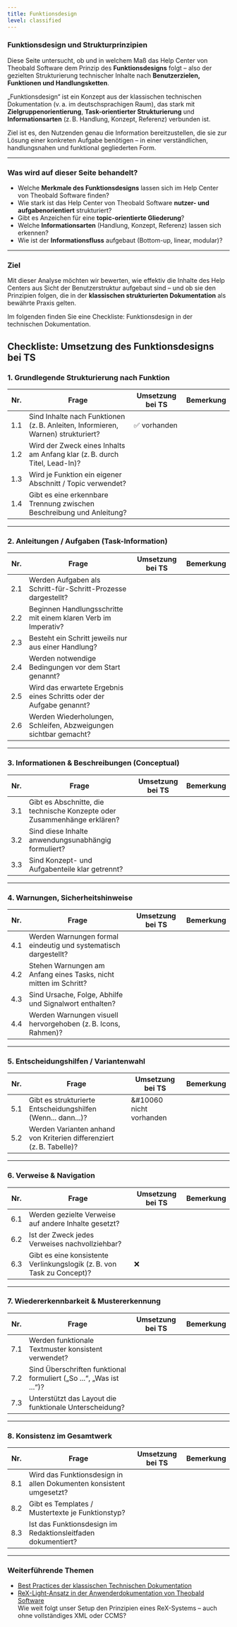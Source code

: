 ```yaml
---
title: Funktionsdesign
level: classified
---
```

###  Funktionsdesign und Strukturprinzipien

Diese Seite untersucht, ob und in welchem Maß das Help Center von Theobald Software dem Prinzip des **Funktionsdesigns** folgt – also der gezielten Strukturierung technischer Inhalte nach **Benutzerzielen, Funktionen und Handlungsketten**.

„Funktionsdesign“ ist ein Konzept aus der klassischen technischen Dokumentation (v. a. im deutschsprachigen Raum), das stark mit **Zielgruppenorientierung**, **Task-orientierter Strukturierung** und **Informationsarten** (z. B. Handlung, Konzept, Referenz) verbunden ist.

Ziel ist es, den Nutzenden genau die Information bereitzustellen, die sie zur Lösung einer konkreten Aufgabe benötigen – in einer verständlichen, handlungsnahen und funktional gegliederten Form.

---

### Was wird auf dieser Seite behandelt?

- Welche **Merkmale des Funktionsdesigns** lassen sich im Help Center von Theobald Software finden?
- Wie stark ist das Help Center von Theobald Software **nutzer- und aufgabenorientiert** strukturiert?
- Gibt es Anzeichen für eine **topic-orientierte Gliederung**?
- Welche **Informationsarten** (Handlung, Konzept, Referenz) lassen sich erkennen?
- Wie ist der **Informationsfluss** aufgebaut (Bottom-up, linear, modular)?

---

### Ziel

Mit dieser Analyse möchten wir bewerten, wie effektiv die Inhalte des Help Centers aus Sicht der Benutzerstruktur aufgebaut sind – und ob sie den Prinzipien folgen, die in der **klassischen strukturierten Dokumentation** als bewährte Praxis gelten.

Im folgenden finden Sie eine Checkliste: Funktionsdesign in der technischen Dokumentation.

## Checkliste: Umsetzung des Funktionsdesigns bei TS


### 1. Grundlegende Strukturierung nach Funktion

| Nr.  | Frage                                                                 | Umsetzung bei TS | Bemerkung |
|------|------------------------------------------------------------------------|------------------|-----------|
| 1.1  | Sind Inhalte nach Funktionen (z. B. Anleiten, Informieren, Warnen) strukturiert? |     :white_check_mark: vorhanden             |           |
| 1.2  | Wird der Zweck eines Inhalts am Anfang klar (z. B. durch Titel, Lead-In)? |                |           |
| 1.3  | Wird je Funktion ein eigener Abschnitt / Topic verwendet?              |                  |           |
| 1.4  | Gibt es eine erkennbare Trennung zwischen Beschreibung und Anleitung?  |                  |           |

---

### 2. Anleitungen / Aufgaben (Task-Information)

| Nr.  | Frage                                                                 | Umsetzung bei TS | Bemerkung |
|------|------------------------------------------------------------------------|------------------|-----------|
| 2.1  | Werden Aufgaben als Schritt-für-Schritt-Prozesse dargestellt?         |                  |           |
| 2.2  | Beginnen Handlungsschritte mit einem klaren Verb im Imperativ?        |                  |           |
| 2.3  | Besteht ein Schritt jeweils nur aus einer Handlung?                   |                  |           |
| 2.4  | Werden notwendige Bedingungen vor dem Start genannt?                  |                  |           |
| 2.5  | Wird das erwartete Ergebnis eines Schritts oder der Aufgabe genannt?  |                  |           |
| 2.6  | Werden Wiederholungen, Schleifen, Abzweigungen sichtbar gemacht?      |                  |           |

---

### 3. Informationen & Beschreibungen (Conceptual)

| Nr.  | Frage                                                                 | Umsetzung bei TS | Bemerkung |
|------|------------------------------------------------------------------------|------------------|-----------|
| 3.1  | Gibt es Abschnitte, die technische Konzepte oder Zusammenhänge erklären? |               |           |
| 3.2  | Sind diese Inhalte anwendungsunabhängig formuliert?                   |                  |           |
| 3.3  | Sind Konzept- und Aufgabenteile klar getrennt?                        |                  |           |

---

### 4. Warnungen, Sicherheitshinweise

| Nr.  | Frage                                                                 | Umsetzung bei TS | Bemerkung |
|------|------------------------------------------------------------------------|------------------|-----------|
| 4.1  | Werden Warnungen formal eindeutig und systematisch dargestellt?       |                  |           |
| 4.2  | Stehen Warnungen am Anfang eines Tasks, nicht mitten im Schritt?      |                  |           |
| 4.3  | Sind Ursache, Folge, Abhilfe und Signalwort enthalten?                |                  |           |
| 4.4  | Werden Warnungen visuell hervorgehoben (z. B. Icons, Rahmen)?         |                  |           |

---

### 5. Entscheidungshilfen / Variantenwahl

| Nr.  | Frage                                                                 | Umsetzung bei TS | Bemerkung |
|------|------------------------------------------------------------------------|------------------|-----------|
| 5.1  | Gibt es strukturierte Entscheidungshilfen (Wenn... dann...)?          |      &#10060 nicht vorhanden           |           |
| 5.2  | Werden Varianten anhand von Kriterien differenziert (z. B. Tabelle)?  |                  |           |

---

### 6. Verweise & Navigation

| Nr.  | Frage                                                                 | Umsetzung bei TS | Bemerkung |
|------|------------------------------------------------------------------------|------------------|-----------|
| 6.1  | Werden gezielte Verweise auf andere Inhalte gesetzt?                  |                  |           |
| 6.2  | Ist der Zweck jedes Verweises nachvollziehbar?                        |                  |           |
| 6.3  | Gibt es eine konsistente Verlinkungslogik (z. B. von Task zu Concept)?|        ❌           |           |

---

### 7. Wiedererkennbarkeit & Mustererkennung

| Nr.  | Frage                                                                 | Umsetzung bei TS | Bemerkung |
|------|------------------------------------------------------------------------|------------------|-----------|
| 7.1  | Werden funktionale Textmuster konsistent verwendet?                   |                  |           |
| 7.2  | Sind Überschriften funktional formuliert („So ...“, „Was ist ...“)?   |                  |           |
| 7.3  | Unterstützt das Layout die funktionale Unterscheidung?                |                  |           |

---

### 8. Konsistenz im Gesamtwerk

| Nr.  | Frage                                                                 | Umsetzung bei TS | Bemerkung |
|------|------------------------------------------------------------------------|------------------|-----------|
| 8.1  | Wird das Funktionsdesign in allen Dokumenten konsistent umgesetzt?    |                  |           |
| 8.2  | Gibt es Templates / Mustertexte je Funktionstyp?                      |                  |           |
| 8.3  | Ist das Funktionsdesign im Redaktionsleitfaden dokumentiert?         |                  |           |


****
###  Weiterführende Themen

- [Best Practices der klassischen Technischen Dokumentation](classic-td-best-practices.md)
- [ReX-Light-Ansatz in der Anwenderdokumentation von Theobald Software](rex-light.md)  
  Wie weit folgt unser Setup den Prinzipien eines ReX-Systems – auch ohne vollständiges XML oder CCMS?